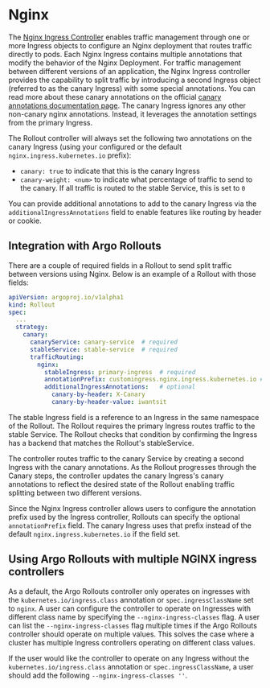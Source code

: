# Nginx

The [Nginx Ingress Controller](https://kubernetes.github.io/ingress-nginx/) enables traffic management through one or more Ingress objects to configure an Nginx deployment that routes traffic directly to pods. Each Nginx Ingress contains multiple annotations that modify the behavior of the Nginx Deployment. For traffic management between different versions of an application, the Nginx Ingress controller provides the capability to split traffic by introducing a second Ingress object (referred to as the canary Ingress) with some special annotations. You can read more about these canary annotations on the official [canary annotations documentation page](https://kubernetes.github.io/ingress-nginx/user-guide/nginx-configuration/annotations/#canary). The canary Ingress ignores any other non-canary nginx annotations. Instead, it leverages the annotation settings from the primary Ingress.

The Rollout controller will always set the following two annotations on the canary Ingress (using your configured or the default `nginx.ingress.kubernetes.io` prefix):

- `canary: true` to indicate that this is the canary Ingress
- `canary-weight: <num>` to indicate what percentage of traffic to send to the canary. If all traffic is routed to the stable Service, this is set to `0`

You can provide additional annotations to add to the canary Ingress via the `additionalIngressAnnotations` field to enable features like routing by header or cookie.


## Integration with Argo Rollouts
There are a couple of required fields in a Rollout to send split traffic between versions using Nginx. Below is an example of a Rollout with those fields:

```yaml
apiVersion: argoproj.io/v1alpha1
kind: Rollout
spec:
  ...
  strategy:
    canary:
      canaryService: canary-service  # required
      stableService: stable-service  # required
      trafficRouting:
        nginx:
          stableIngress: primary-ingress  # required
          annotationPrefix: customingress.nginx.ingress.kubernetes.io # optional
          additionalIngressAnnotations:   # optional
            canary-by-header: X-Canary
            canary-by-header-value: iwantsit
```

The stable Ingress field is a reference to an Ingress in the same namespace of the Rollout. The Rollout requires the primary Ingress routes traffic to the stable Service. The Rollout checks that condition by confirming the Ingress has a backend that matches the Rollout's stableService.

The controller routes traffic to the canary Service by creating a second Ingress with the canary annotations. As the Rollout progresses through the Canary steps, the controller updates the canary Ingress's canary annotations to reflect the desired state of the Rollout enabling traffic splitting between two different versions.

Since the Nginx Ingress controller allows users to configure the annotation prefix used by the Ingress controller, Rollouts can specify the optional `annotationPrefix` field. The canary Ingress uses that prefix instead of the default `nginx.ingress.kubernetes.io` if the field set.


## Using Argo Rollouts with multiple NGINX ingress controllers
As a default, the Argo Rollouts controller only operates on ingresses with the `kubernetes.io/ingress.class` annotation or `spec.ingressClassName` set to `nginx`. A user can configure the controller to operate on Ingresses with different class name by specifying the `--nginx-ingress-classes` flag. A user can list the `--nginx-ingress-classes` flag multiple times if the Argo Rollouts controller should operate on multiple values. This solves the case where a cluster has multiple Ingress controllers operating on different class values.

If the user would like the controller to operate on any Ingress without the `kubernetes.io/ingress.class` annotation or `spec.ingressClassName`, a user should add the following `--nginx-ingress-classes ''`.
